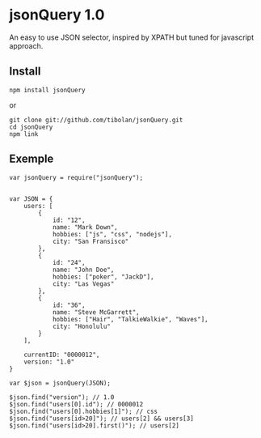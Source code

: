 # jsonQuery 1.0

An easy to use JSON selector, inspired by XPATH but tuned for javascript approach.

## Install

    npm install jsonQuery

or

    git clone git://github.com/tibolan/jsonQuery.git
    cd jsonQuery
    npm link

## Exemple

    var jsonQuery = require("jsonQuery");


    var JSON = {
        users: [
            {
                id: "12",
                name: "Mark Down",
                hobbies: ["js", "css", "nodejs"],
                city: "San Fransisco"
            },
            {
                id: "24",
                name: "John Doe",
                hobbies: ["poker", "JackD"],
                city: "Las Vegas"
            },
            {
                id: "36",
                name: "Steve McGarrett",
                hobbies: ["Hair", "TalkieWalkie", "Waves"],
                city: "Honolulu"
            }
        ],

        currentID: "0000012",
        version: "1.0"
    }

    var $json = jsonQuery(JSON);

    $json.find("version"); // 1.0
    $json.find("users[0].id"); // 0000012
    $json.find("users[0].hobbies[1]"); // css
    $json.find("users[id>20]"); // users[2] && users[3]
    $json.find("users[id>20].first()"); // users[2]



